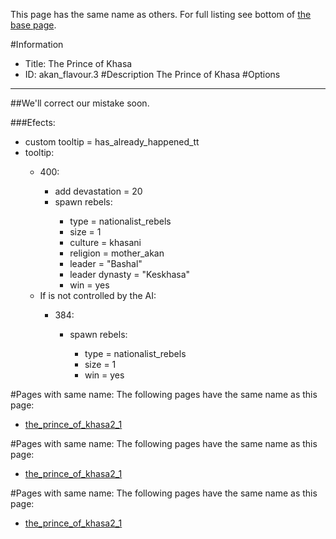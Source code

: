 This page has the same name as others. For full listing see bottom of [the base page](the_prince_of.md).

#Information
 - Title: The Prince of Khasa
 - ID: akan_flavour.3
#Description
The Prince of Khasa
#Options

___
##We'll correct our mistake soon.

###Efects:<ul><li>custom tooltip = has_already_happened_tt</li><li>tooltip:</li><ul><li>400:</li><ul><li>add devastation = 20</li><li>spawn rebels:</li><ul><li>type = nationalist_rebels</li><li>size = 1</li><li>culture = khasani</li><li>religion = mother_akan</li><li>leader = "Bashal"</li><li>leader dynasty = "Keskhasa"</li><li>win = yes</li></ul></ul><li>If is not controlled by the AI:</li><ul><li>384:</li><ul><li>spawn rebels:</li><ul><li>type = nationalist_rebels</li><li>size = 1</li><li>win = yes</li></ul></ul></ul></ul></ul>


#Pages with same name:
The following pages have the same name as this page:
 - [the_prince_of_khasa2_1](the_prince_of_khasa2_1.md)


#Pages with same name:
The following pages have the same name as this page:
 - [the_prince_of_khasa2_1](the_prince_of_khasa2_1.md)


#Pages with same name:
The following pages have the same name as this page:
 - [the_prince_of_khasa2_1](the_prince_of_khasa2_1.md)
